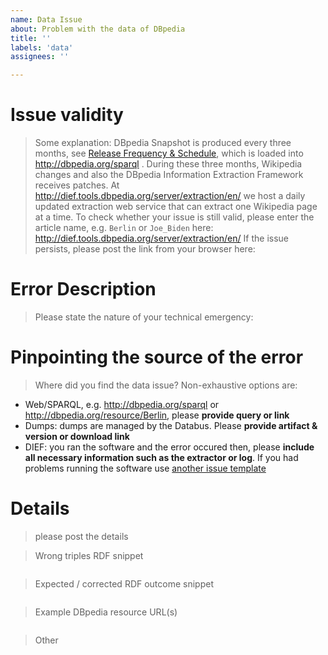 ```yaml
---
name: Data Issue
about: Problem with the data of DBpedia
title: ''
labels: 'data'
assignees: ''

---
```


# Issue validity
> Some explanation: DBpedia Snapshot is produced every three months, see [Release Frequency & Schedule](https://www.dbpedia.org/blog/snapshot-2021-06-release/#anchor1), which is loaded into http://dbpedia.org/sparql . During these three months, Wikipedia changes and also the DBpedia Information Extraction Framework receives patches. At http://dief.tools.dbpedia.org/server/extraction/en/  we host a daily updated extraction web service that can extract one Wikipedia page at a time. To check whether your issue is still valid, please enter the article name, e.g. `Berlin` or `Joe_Biden` here: http://dief.tools.dbpedia.org/server/extraction/en/
> If the issue persists, please post the link from your browser here: 

# Error Description
> Please state the nature of your technical emergency: 

# Pinpointing the source of the error
> Where did you find the data issue? Non-exhaustive options are:
* Web/SPARQL, e.g. http://dbpedia.org/sparql or http://dbpedia.org/resource/Berlin, please **provide query or link**
* Dumps: dumps are managed by the Databus. Please **provide artifact & version or download link**
* DIEF: you ran the software and the error occured then, please **include all necessary information such as the extractor or log**. If you had problems running the software use [another issue template](https://github.com/dbpedia/extraction-framework/issues/new/choose)

# Details
> please post the details

> Wrong triples RDF snippet 
  ``` 
  
  ``` 
> Expected / corrected RDF outcome snippet 
  ``` 
  
  ```
>Example DBpedia resource URL(s)
```

```
> Other
